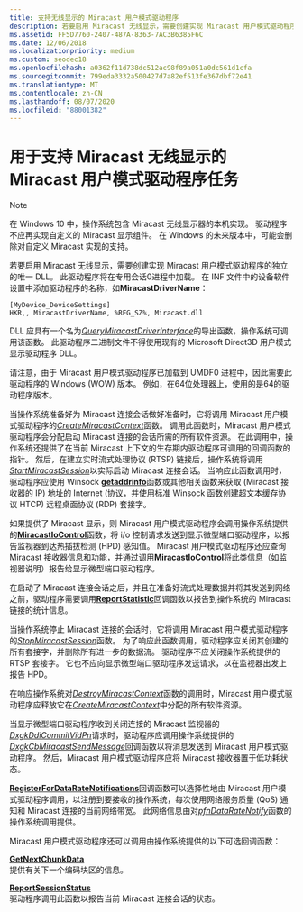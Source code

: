 ```yaml
---
title: 支持无线显示的 Miracast 用户模式驱动程序
description: 若要启用 Miracast 无线显示，需要创建实现 Miracast 用户模式驱动程序的独立的唯一 DLL。
ms.assetid: FF5D7760-2407-487A-8363-7AC3B6385F6C
ms.date: 12/06/2018
ms.localizationpriority: medium
ms.custom: seodec18
ms.openlocfilehash: a0362f11d738dc512ac98f89a051a0dc561d1cfa
ms.sourcegitcommit: 799eda3332a500427d7a82ef513fe367dbf72e41
ms.translationtype: MT
ms.contentlocale: zh-CN
ms.lasthandoff: 08/07/2020
ms.locfileid: "88001382"
---
```

# <a name="span-iddisplaymiracast_user-mode_driver_tasks_to_support_miracast_wireless_displaysspanmiracast-user-mode-driver-tasks-to-support-miracast-wireless-displays"></a><span id="display.miracast_user-mode_driver_tasks_to_support_miracast_wireless_displays"></span>用于支持 Miracast 无线显示的 Miracast 用户模式驱动程序任务

> [!NOTE]
> 在 Windows 10 中，操作系统包含 Miracast 无线显示器的本机实现。 驱动程序不应再实现自定义的 Miracast 显示组件。 在 Windows 的未来版本中，可能会删除对自定义 Miracast 实现的支持。

若要启用 Miracast 无线显示，需要创建实现 Miracast 用户模式驱动程序的独立的唯一 DLL。 此驱动程序将在专用会话0进程中加载。 在 INF 文件中的设备软件设置中添加驱动程序的名称，如**MiracastDriverName**：

``` syntax
[MyDevice_DeviceSettings]
HKR,, MiracastDriverName, %REG_SZ%, Miracast.dll
```

DLL 应具有一个名为[*QueryMiracastDriverInterface*](https://docs.microsoft.com/windows-hardware/drivers/ddi/netdispumdddi/nc-netdispumdddi-query_miracast_driver_interface)的导出函数，操作系统可调用该函数。 此驱动程序二进制文件不得使用现有的 Microsoft Direct3D 用户模式显示驱动程序 DLL。

请注意，由于 Miracast 用户模式驱动程序已加载到 UMDF0 进程中，因此需要此驱动程序的 Windows (WOW) 版本。 例如，在64位处理器上，使用的是64的驱动程序版本。

当操作系统准备好为 Miracast 连接会话做好准备时，它将调用 Miracast 用户模式驱动程序的[*CreateMiracastContext*](https://docs.microsoft.com/windows-hardware/drivers/ddi/netdispumdddi/nc-netdispumdddi-pfn_create_miracast_context)函数。 调用此函数时，Miracast 用户模式驱动程序会分配启动 Miracast 连接的会话所需的所有软件资源。 在此调用中，操作系统还提供了在当前 Miracast 上下文的生存期内驱动程序可调用的回调函数的指针。 然后，在建立实时流式处理协议 (RTSP) 链接后，操作系统将调用[*StartMiracastSession*](https://docs.microsoft.com/windows-hardware/drivers/ddi/netdispumdddi/nc-netdispumdddi-pfn_start_miracast_session)以实际启动 Miracast 连接会话。 当响应此函数调用时，驱动程序应使用 Winsock [**getaddrinfo**](https://docs.microsoft.com/windows/desktop/api/ws2tcpip/nf-ws2tcpip-getaddrinfo)函数或其他相关函数来获取 (Miracast 接收器的 IP) 地址的 Internet (协议，并使用标准 Winsock 函数创建超文本缓存协议 HTCP) 远程桌面协议 (RDP) 套接字。

如果提供了 Miracast 显示，则 Miracast 用户模式驱动程序会调用操作系统提供的[**MiracastIoControl**](https://docs.microsoft.com/windows-hardware/drivers/ddi/netdispumdddi/nc-netdispumdddi-pfn_miracast_io_control)函数，将 i/o 控制请求发送到显示微型端口驱动程序，以报告监视器到达热插拔检测 (HPD) 感知值。 Miracast 用户模式驱动程序还应查询 Miracast 接收器信息和功能，并通过调用**MiracastIoControl**将此类信息（如监视器说明）报告给显示微型端口驱动程序。

在启动了 Miracast 连接会话之后，并且在准备好流式处理数据并将其发送到网络之前，驱动程序需要调用[**ReportStatistic**](https://docs.microsoft.com/windows-hardware/drivers/ddi/netdispumdddi/nc-netdispumdddi-pfn_report_statistic)回调函数以报告到操作系统的 Miracast 链接的统计信息。

当操作系统停止 Miracast 连接的会话时，它将调用 Miracast 用户模式驱动程序的[*StopMiracastSession*](https://docs.microsoft.com/windows-hardware/drivers/ddi/netdispumdddi/nc-netdispumdddi-pfn_stop_miracast_session)函数。 为了响应此函数调用，驱动程序应关闭其创建的所有套接字，并删除所有进一步的数据流。 驱动程序不应关闭操作系统提供的 RTSP 套接字。 它也不应向显示微型端口驱动程序发送请求，以在监视器出发上报告 HPD。

在响应操作系统对[*DestroyMiracastContext*](https://docs.microsoft.com/windows-hardware/drivers/ddi/netdispumdddi/nc-netdispumdddi-pfn_destroy_miracast_context)函数的调用时，Miracast 用户模式驱动程序应释放它在[*CreateMiracastContext*](https://docs.microsoft.com/windows-hardware/drivers/ddi/netdispumdddi/nc-netdispumdddi-pfn_create_miracast_context)中分配的所有软件资源。

当显示微型端口驱动程序收到关闭连接的 Miracast 监视器的[*DxgkDdiCommitVidPn*](https://docs.microsoft.com/windows-hardware/drivers/ddi/d3dkmddi/nc-d3dkmddi-dxgkddi_commitvidpn)请求时，驱动程序应调用操作系统提供的[*DxgkCbMiracastSendMessage*](https://docs.microsoft.com/windows-hardware/drivers/ddi/dispmprt/nc-dispmprt-dxgkcb_miracast_send_message)回调函数以将消息发送到 Miracast 用户模式驱动程序。 然后，Miracast 用户模式驱动程序应将 Miracast 接收器置于低功耗状态。

[**RegisterForDataRateNotifications**](https://docs.microsoft.com/windows-hardware/drivers/ddi/netdispumdddi/nc-netdispumdddi-pfn_register_datarate_notifications)回调函数可以选择性地由 Miracast 用户模式驱动程序调用，以注册到要接收的操作系统，每次使用网络服务质量 (QoS) 通知和 Miracast 连接的当前网络带宽。 此网络信息由对[*pfnDataRateNotify*](https://docs.microsoft.com/windows-hardware/drivers/ddi/netdispumdddi/nc-netdispumdddi-pfn_datarate_notification)函数的操作系统调用提供。

Miracast 用户模式驱动程序还可以调用由操作系统提供的以下可选回调函数：

<span id="GetNextChunkData"></span><span id="getnextchunkdata"></span><span id="GETNEXTCHUNKDATA"></span>[**GetNextChunkData**](https://docs.microsoft.com/windows-hardware/drivers/ddi/netdispumdddi/nc-netdispumdddi-pfn_get_next_chunk_data)  
提供有关下一个编码块区的信息。

<span id="ReportSessionStatus"></span><span id="reportsessionstatus"></span><span id="REPORTSESSIONSTATUS"></span>[**ReportSessionStatus**](https://docs.microsoft.com/windows-hardware/drivers/ddi/netdispumdddi/nc-netdispumdddi-pfn_report_session_status)  
驱动程序调用此函数以报告当前 Miracast 连接会话的状态。

 

 





